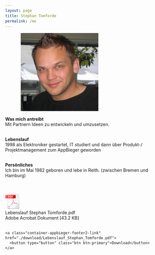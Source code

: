 ```yaml
---
layout: page
title: Stephan Tomforde 
permalink: /me
---
```

<img src="./assets/img/StephanTomforde.jpg" class="rounded float-right"  style="width: 250px; height: 250px; margin-left:50px;" alt="Stephan Tomforde">
 

 
  
**Was mich antreibt**  
Mit Partnern Ideen zu entwickeln und umzusetzen. 
<br><br>  

**Lebenslauf**  
1998 als Elektroniker gestartet, IT studiert und dann über Produkt-/ Projektmanagement zum AppBieger geworden
<br><br>

**Persönliches**  
Ich bin im Mai 1982 geboren und lebe in Reith.
(zwischen Bremen und Hamburg)
<br><br>



<br>
<div>
<div> 
<img src="./assets/img/pdf.png" class=" float-left"  style="  margin-right:10px;" alt="Stephan Tomforde">
 
</div>
<div>
Lebenslauf Stephan Tomforde.pdf  <br>
Adobe Acrobat Dokument [43.2 KB]    <br><br>

    <a class="container-appbieger-footer2-link" href="./download/Lebenslauf_Stephan_Tomforde.pdf">
      <button type="button" class="btn btn-primary">Download</button>
    </a>
</div>

</div>
<br><br>
 